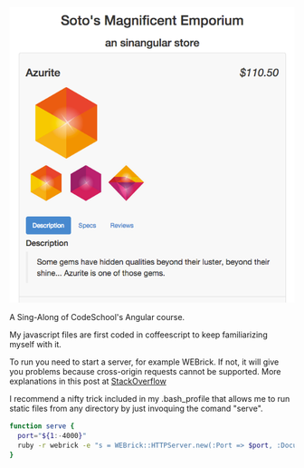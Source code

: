 ![screenshot](images/screenshot.png)

A Sing-Along of CodeSchool's Angular course.

My javascript files are first coded in coffeescript to keep familiarizing myself with it.

To run you need to start a server, for example WEBrick. If not, it will give you problems because cross-origin requests cannot be supported. More explanations in this post at [StackOverflow](http://stackoverflow.com/questions/10752055/cross-origin-requests-are-only-supported-for-http-error-but-im-loading-a-co)

I recommend a nifty trick included in my .bash_profile that allows me to run static files from any directory by just invoquing the comand "serve".

```bash
function serve {
  port="${1:-4000}"
  ruby -r webrick -e "s = WEBrick::HTTPServer.new(:Port => $port, :DocumentRoot => Dir.pwd); trap('INT') { s.shutdown }; s.    start"
}
```
